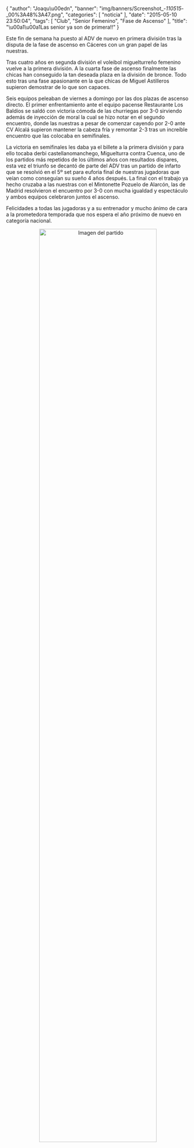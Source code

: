 {
  "author": "Joaqu\u00edn", 
  "banner": "img/banners/Screenshot_-_110515_-_00%3A48%3A47.png", 
  "categories": [
    "noticia"
  ], 
  "date": "2015-05-10 23:50:04", 
  "tags": [
    "Club", 
    "Senior Femenino", 
    "Fase de Ascenso"
  ], 
  "title": "\u00a1\u00a1Las senior ya son de primera!!"
}

Este fin de semana ha puesto al ADV de nuevo en primera división tras la disputa de la fase de ascenso en Cáceres con un gran papel de las nuestras.

Tras cuatro años en segunda división el voleibol miguelturreño femenino vuelve a la primera división. A la cuarta fase de ascenso finalmente las chicas han conseguido la tan deseada plaza en la división de bronce. Todo esto tras una fase apasionante en la que chicas de Miguel Astilleros supieron demostrar de lo que son capaces.

Seis equipos peleaban de viernes a domingo por las dos plazas de ascenso directo. El primer enfrentamiento ante el equipo pacense Restaurante Los Baldíos se saldó con victoria cómoda de las churriegas por 3-0 sirviendo además de inyección de moral la cual se hizo notar en el segundo encuentro, donde las nuestras a pesar de comenzar cayendo por 2-0 ante CV Alcalá supieron mantener la cabeza fría y remontar 2-3 tras un increíble encuentro que las colocaba en semifinales. 

La victoria en semifinales les daba ya el billete a la primera división y para ello tocaba derbi castellanomanchego, Miguelturra contra Cuenca, uno de los partidos más repetidos de los últimos años con resultados dispares, esta vez el triunfo se decantó de parte del ADV tras un partido de infarto que se resolvió en el 5º set para euforia final de nuestras jugadoras que veían como conseguían su sueño 4 años después. La final con el trabajo ya hecho cruzaba a las nuestras con el Mintonette Pozuelo de Alarcón, las de Madrid resolvieron el encuentro por 3-0 con mucha igualdad y espectáculo y ambos equipos celebraron juntos el ascenso.

Felicidades a todas las jugadoras y a su entrenador y mucho ánimo de cara a la prometedora temporada que nos espera el año próximo de nuevo en categoría nacional.

<center>
<a target="_new" href="http://www.advmiguelturra.org/img/banners/Screenshot%20-%20110515%20-%2000%3A48%3A47.png"> 
<img alt="Imagen del partido" width="80%" align="center" src="http://www.advmiguelturra.org/img/banners/Screenshot%20-%20110515%20-%2000%3A48%3A47.png"/> </a> </center>




